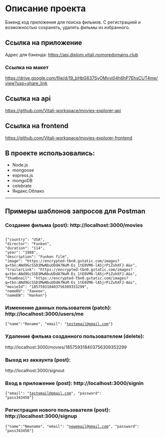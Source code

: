 # Описание проекта
Бэкенд код приложения для поиска фильмов. С регистрацией и возможностью сохранять, удалять фильмы из избранного.

## Ссылка на приложение
Адрес для бэкенда:  https://api.diplom.vitali.nomoredomains.club

### Ссылка на макет
https://drive.google.com/file/d/19_bHbG637SyOMvvi04h6hP7EhsCUT4me/view?usp=share_link

## Ссылка на api
https://github.com/Vitali-workspace/movies-explorer-api

## Ссылка на frontend
https://github.com/Vitali-workspace/movies-explorer-frontend


## В проекте использовались:
- Node.js
- mongoose
- express.js
- mongoDB
- celebrate
- Яндекс.Облако

-----

## Примеры шаблонов запросов для Postman

### Создание фильма (post): http://localhost:3000/movies
<code>
{"country": "USA",
"director": "Funken",
"duration": "114",
"year": "1988",
"description": "Funken film",
"image": "https://encrypted-tbn0.gstatic.com/images?q=tbn:ANd9GcSSD1MwNbuUDdA7NuM-Es_1tE0VM6-lA5jrPiZuhXFJ-A&s",
"trailerLink": "https://encrypted-tbn0.gstatic.com/images?q=tbn:ANd9GcSSD1MwNbuUDdA7NuM-Es_1tE0VM6-lA5jrPiZuhXFJ-A&s",
"thumbnail": "https://encrypted-tbn0.gstatic.com/images?q=tbn:ANd9GcSSD1MwNbuUDdA7NuM-Es_1tE0VM6-lA5jrPiZuhXFJ-A&s",
"movieId": "185759318403756309353299",
"nameRU": "Ханкен",
"nameEN": "Hanken"}
</code>

### Изменение данных пользователя (patch): http://localhost:3000/users/me
<code>{"name":"Rename", "email": "testemail@gmail.com"}</code>

### Удаление фильма созданного пользователем (delete):
http://localhost:3000/movies/185759318403756309353299

### Выход из аккаунта (post):
http://localhost:3000/signout

### Вход в приложение (post): http://localhost:3000/signin
<code>{"email": "testemail@gmail.com", "password": "pass343456"}</code>

### Регистрация нового пользователя (post): http://localhost:3000/signup
<code>{"name":"Newname", "email": "newemail@gmail.com", "password": "pass343456"}</code>
